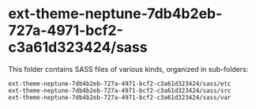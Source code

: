 # ext-theme-neptune-7db4b2eb-727a-4971-bcf2-c3a61d323424/sass

This folder contains SASS files of various kinds, organized in sub-folders:

    ext-theme-neptune-7db4b2eb-727a-4971-bcf2-c3a61d323424/sass/etc
    ext-theme-neptune-7db4b2eb-727a-4971-bcf2-c3a61d323424/sass/src
    ext-theme-neptune-7db4b2eb-727a-4971-bcf2-c3a61d323424/sass/var
